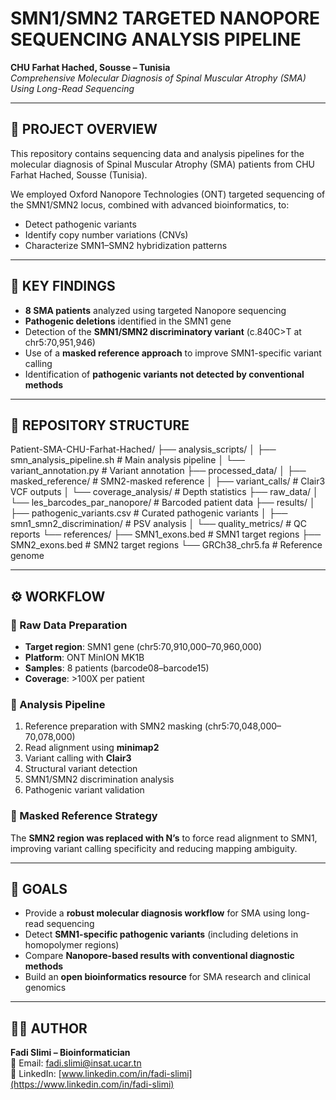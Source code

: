 # SMN1/SMN2 TARGETED NANOPORE SEQUENCING ANALYSIS PIPELINE  

**CHU Farhat Hached, Sousse – Tunisia**  
_Comprehensive Molecular Diagnosis of Spinal Muscular Atrophy (SMA) Using Long-Read Sequencing_  

---

## 📌 PROJECT OVERVIEW  

This repository contains sequencing data and analysis pipelines for the molecular diagnosis of Spinal Muscular Atrophy (SMA) patients from CHU Farhat Hached, Sousse (Tunisia).  

We employed Oxford Nanopore Technologies (ONT) targeted sequencing of the SMN1/SMN2 locus, combined with advanced bioinformatics, to:  

- Detect pathogenic variants  
- Identify copy number variations (CNVs)  
- Characterize SMN1–SMN2 hybridization patterns  

---

## 🧬 KEY FINDINGS  

- **8 SMA patients** analyzed using targeted Nanopore sequencing  
- **Pathogenic deletions** identified in the SMN1 gene  
- Detection of the **SMN1/SMN2 discriminatory variant** (c.840C>T at chr5:70,951,946)  
- Use of a **masked reference approach** to improve SMN1-specific variant calling  
- Identification of **pathogenic variants not detected by conventional methods**  

---

## 📂 REPOSITORY STRUCTURE  
Patient-SMA-CHU-Farhat-Hached/
├── analysis_scripts/
│ ├── smn_analysis_pipeline.sh # Main analysis pipeline
│ └── variant_annotation.py # Variant annotation
├── processed_data/
│ ├── masked_reference/ # SMN2-masked reference
│ ├── variant_calls/ # Clair3 VCF outputs
│ └── coverage_analysis/ # Depth statistics
├── raw_data/
│ └── les_barcodes_par_nanopore/ # Barcoded patient data
├── results/
│ ├── pathogenic_variants.csv # Curated pathogenic variants
│ ├── smn1_smn2_discrimination/ # PSV analysis
│ └── quality_metrics/ # QC reports
└── references/
├── SMN1_exons.bed # SMN1 target regions
├── SMN2_exons.bed # SMN2 target regions
└── GRCh38_chr5.fa # Reference genome

---

## ⚙️ WORKFLOW  

### 🔹 Raw Data Preparation  
- **Target region**: SMN1 gene (chr5:70,910,000–70,960,000)  
- **Platform**: ONT MinION MK1B  
- **Samples**: 8 patients (barcode08–barcode15)  
- **Coverage**: >100X per patient  

### 🔹 Analysis Pipeline  
1. Reference preparation with SMN2 masking (chr5:70,048,000–70,078,000)  
2. Read alignment using **minimap2**  
3. Variant calling with **Clair3**  
4. Structural variant detection  
5. SMN1/SMN2 discrimination analysis  
6. Pathogenic variant validation  

### 🔹 Masked Reference Strategy  
The **SMN2 region was replaced with N’s** to force read alignment to SMN1, improving variant calling specificity and reducing mapping ambiguity.  

---

## 🔬 GOALS  

- Provide a **robust molecular diagnosis workflow** for SMA using long-read sequencing  
- Detect **SMN1-specific pathogenic variants** (including deletions in homopolymer regions)  
- Compare **Nanopore-based results with conventional diagnostic methods**  
- Build an **open bioinformatics resource** for SMA research and clinical genomics  

---

## 👨‍💻 AUTHOR  

**Fadi Slimi – Bioinformatician**  
📧 Email: fadi.slimi@insat.ucar.tn  
🔗 LinkedIn: [www.linkedin.com/in/fadi-slimi](https://www.linkedin.com/in/fadi-slimi)  
